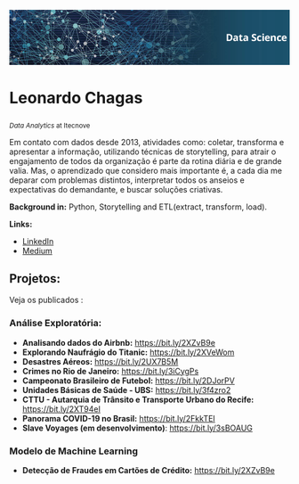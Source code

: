<p align="center">
  <img src="BannerGithub.png" >
</p> 

# Leonardo Chagas
<sub>*Data Analytics* at Itecnove</sub>

Em contato com dados desde 2013, atividades como: coletar, transforma e apresentar a informação, utilizando técnicas de storytelling, para atrair o engajamento de todos da organização é parte da rotina diária e de grande valia. Mas, o aprendizado que considero mais importante é, a cada dia me deparar com problemas distintos, interpretar todos os anseios e expectativas do demandante, e buscar soluções criativas. 

**Background in:** Python, Storytelling and ETL(extract, transform, load).

**Links:**
* [LinkedIn](https://www.linkedin.com/in/leonardo-chagas/)
* [Medium](https://medium.com/@leonarddocchagas)


## Projetos:
Veja os publicados :

### Análise Exploratória:
* **Analisando dados do Airbnb:** https://bit.ly/2XZvB9e
* **Explorando Naufrágio do Titanic:** https://bit.ly/2XVeWom
* **Desastres Aéreos:** https://bit.ly/2UX7B5M
* **Crimes no Rio de Janeiro:** https://bit.ly/3iCygPs
* **Campeonato Brasileiro de Futebol:** https://bit.ly/2DJorPV
* **Unidades Básicas de Saúde - UBS:** https://bit.ly/3f4zro2
* **CTTU - Autarquia de Trânsito e Transporte Urbano do Recife:** https://bit.ly/2XT94eI
* **Panorama COVID-19 no Brasil:** https://bit.ly/2FkkTEI
* **Slave Voyages (em desenvolvimento)**: https://bit.ly/3sBOAUG

### Modelo de Machine Learning
* **Detecção de Fraudes em Cartões de Crédito:** https://bit.ly/2XZvB9e





